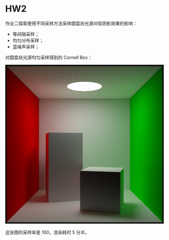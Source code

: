 # HW2

作业二探索使用不同采样方法采样圆盘状光源对软阴影效果的影响：

* 等间隔采样；
* 均匀分布采样；
* 蓝噪声采样；

对圆盘状光源均匀采样得到的 Cornell Box：

![./image/uniform_sampling.jpg](./image/uniform_sampling.jpg)

这张图的采样率是 100，渲染耗时 5 分半。
